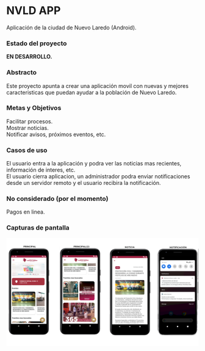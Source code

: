 # NVLD APP

Aplicación de la ciudad de Nuevo Laredo (Android).

### Estado del proyecto

**EN DESARROLLO.**

### Abstracto

Este proyecto apunta a crear una aplicación movil con nuevas y mejores caracteristicas que puedan ayudar a la población de Nuevo Laredo.

### Metas y Objetivos

Facilitar procesos.  
Mostrar noticias.  
Notificar avisos, próximos eventos, etc.  


### Casos de uso  
El usuario entra a la aplicación y podra ver las noticias mas recientes, información de interes, etc.  
El usuario cierra aplicacion, un administrador podra enviar notificaciones desde un servidor remoto y el usuario
recibira la notificación.

### No considerado (por el momento)  
Pagos en linea.


### Capturas de pantalla
![ss](ss.png "screenshots")